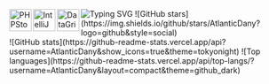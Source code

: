 <img align="left" alt="PHPStorm" width="40px" src="https://resources.jetbrains.com/storage/products/company/brand/logos/PhpStorm_icon.png" />
<img align="left" alt="IntelliJ" width="40px" src="https://cdn.icon-icons.com/icons2/3053/PNG/512/intellij_macos_bigsur_icon_190061.png" />
<img align="left" alt="DataGrip" width="40px" src="https://w7.pngwing.com/pngs/874/770/png-transparent-datagrip-icon-hd-logo-thumbnail.png" />
<img src="https://readme-typing-svg.herokuapp.comfont=Fira+Code&pause=1000&width=435&lines=Hi!+I'm+AtlanticDany;I'm+learning+PHP%2CJava+and+C%2B%2B;PocketMine-MP+and+NukkitX+Developer" alt="Typing SVG" /></a>
![GitHub stars](https://img.shields.io/github/stars/AtlanticDany?logo=github&style=social)
<section id='stats'>
  ![GitHub stats](https://github-readme-stats.vercel.app/api?username=AtlanticDany&show_icons=true&theme=tokyonight)
  ![Top languages](https://github-readme-stats.vercel.app/api/top-langs/?username=AtlanticDany&layout=compact&theme=github_dark)
